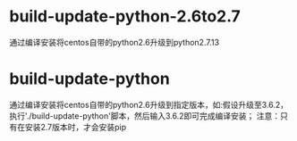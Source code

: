 # build-update-python-2.6to2.7
通过编译安装将centos自带的python2.6升级到python2.7.13
# build-update-python
通过编译安装将centos自带的python2.6升级到指定版本，如:假设升级至3.6.2，执行'./build-update-python'脚本，然后输入3.6.2即可完成编译安装；
注意：只有在安装2.7版本时，才会安装pip
